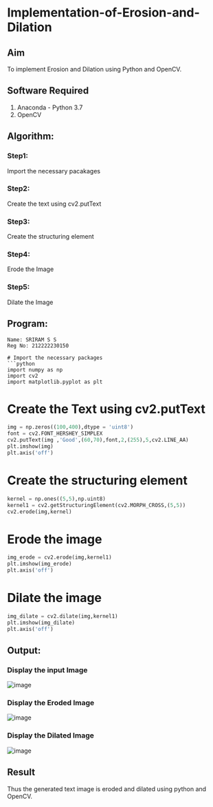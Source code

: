 # Implementation-of-Erosion-and-Dilation
## Aim
To implement Erosion and Dilation using Python and OpenCV.
## Software Required
1. Anaconda - Python 3.7
2. OpenCV
## Algorithm:
### Step1:
Import the necessary pacakages

### Step2:
Create the text using cv2.putText

### Step3:
Create the structuring element

### Step4:
Erode the Image

### Step5:
Dilate the Image

 
## Program:
```
Name: SRIRAM S S
Reg No: 212222230150

# Import the necessary packages
```python
import numpy as np
import cv2
import matplotlib.pyplot as plt
```


# Create the Text using cv2.putText
```python
img = np.zeros((100,400),dtype = 'uint8')
font = cv2.FONT_HERSHEY_SIMPLEX
cv2.putText(img ,'Good',(60,70),font,2,(255),5,cv2.LINE_AA)
plt.imshow(img)
plt.axis('off')
```


# Create the structuring element
```python
kernel = np.ones((5,5),np.uint8)
kernel1 = cv2.getStructuringElement(cv2.MORPH_CROSS,(5,5))
cv2.erode(img,kernel)
```


# Erode the image
```python
img_erode = cv2.erode(img,kernel1)
plt.imshow(img_erode)
plt.axis('off')
```



# Dilate the image
```python
img_dilate = cv2.dilate(img,kernel1)
plt.imshow(img_dilate)
plt.axis('off')
```
## Output:

### Display the input Image
![image](https://github.com/Gokul0117/erosion--dilation/assets/121165938/fd742812-32bd-4590-808e-ba0ce7b21c42)


### Display the Eroded Image
![image](https://github.com/Gokul0117/erosion--dilation/assets/121165938/85f9d0af-fc2a-4eb4-a183-d31e715cec16)


### Display the Dilated Image
![image](https://github.com/Gokul0117/erosion--dilation/assets/121165938/e669b7dd-b458-4024-87b2-71e880e4895a)


## Result
Thus the generated text image is eroded and dilated using python and OpenCV.
